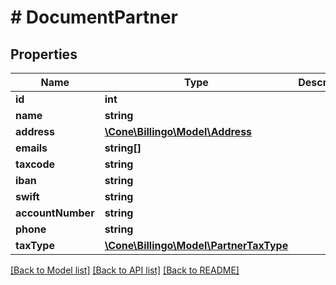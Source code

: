 # # DocumentPartner

## Properties

Name | Type | Description | Notes
------------ | ------------- | ------------- | -------------
**id** | **int** |  | [optional]
**name** | **string** |  | [optional]
**address** | [**\Cone\Billingo\Model\Address**](Address.md) |  | [optional]
**emails** | **string[]** |  | [optional]
**taxcode** | **string** |  | [optional]
**iban** | **string** |  | [optional]
**swift** | **string** |  | [optional]
**accountNumber** | **string** |  | [optional]
**phone** | **string** |  | [optional]
**taxType** | [**\Cone\Billingo\Model\PartnerTaxType**](PartnerTaxType.md) |  | [optional]

[[Back to Model list]](../../README.md#models) [[Back to API list]](../../README.md#endpoints) [[Back to README]](../../README.md)
